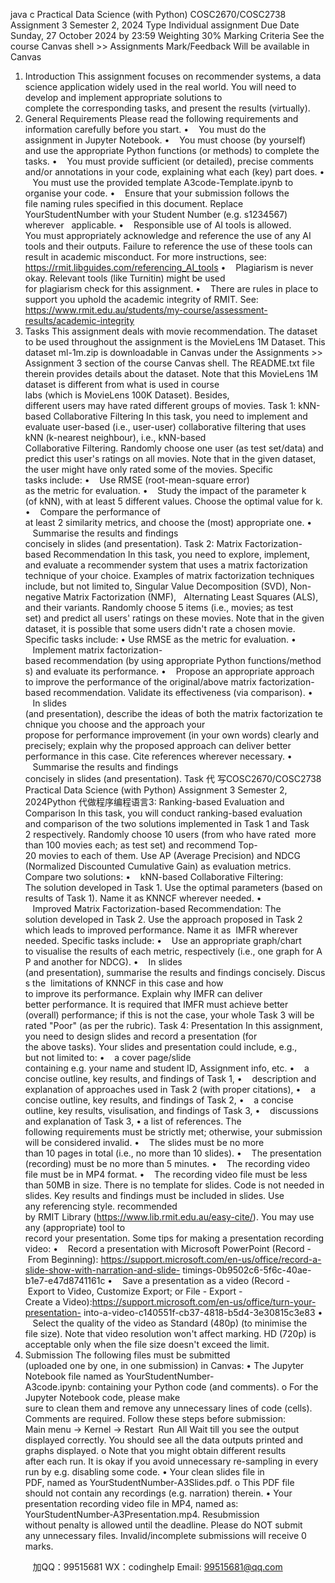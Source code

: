 java c
Practical Data Science (with Python) 
COSC2670/COSC2738 
Assignment 3 
Semester 2, 2024 
Type 
Individual assignment 
Due Date 
Sunday, 27 October 2024 by 23:59 
Weighting 
30% 
Marking Criteria 
See the course Canvas shell >> Assignments 
Mark/Feedback 
Will be available in Canvas 
1. Introduction 
This assignment focuses on recommender systems, a data science application widely used in the real world. You will need to develop and implement appropriate solutions to complete the corresponding tasks, and present the results (virtually). 
2. General Requirements 
Please read the following requirements and information carefully before you start.
•    You must do the assignment in Jupyter Notebook.
•    You must choose (by yourself) and use the appropriate Python functions (or methods) to complete the tasks.
•    You must provide sufficient (or detailed), precise comments and/or annotations in your code, explaining what each (key) part does.
•    You must use the provided template A3code-Template.ipynb to organise your code.
•    Ensure that your submission follows the file naming rules specified in this document. Replace YourStudentNumber with your Student Number (e.g. s1234567) wherever   applicable.
•    Responsible use of AI tools is allowed. You must appropriately acknowledge and reference the use of any AI tools and their outputs. Failure to reference the use of these tools can result in academic misconduct. For more instructions, see:
https://rmit.libguides.com/referencing_AI_tools 
•    Plagiarism is never okay. Relevant tools (like Turnitin) might be used for plagiarism check for this assignment.
•    There are rules in place to support you uphold the academic integrity of RMIT. See:
https://www.rmit.edu.au/students/my-course/assessment-results/academic-integrity 
3. Tasks 
This assignment deals with movie recommendation. The dataset to be used throughout the assignment is the MovieLens 1M Dataset. This dataset ml-1m.zip is downloadable in Canvas under the Assignments >> Assignment 3 section of the course Canvas shell. The README.txt file therein provides details about the dataset. Note that this MovieLens 1M dataset is different from what is used in course labs (which is MovieLens 100K Dataset). Besides, different users may have rated different groups of movies.
Task 1: kNN-based Collaborative Filtering 
In this task, you need to implement and evaluate user-based (i.e., user-user) collaborative filtering that uses kNN (k-nearest neighbour), i.e., kNN-based Collaborative Filtering. Randomly choose one user (as test set/data) and predict this user's ratings on all movies. Note that in the given dataset, the user might have only rated some of the movies.
Specific tasks include:
•    Use RMSE (root-mean-square error) as the metric for evaluation.
•    Study the impact of the parameter k (of kNN), with at least 5 different values. Choose the optimal value for k.
•    Compare the performance of at least 2 similarity metrics, and choose the (most) appropriate one.
•    Summarise the results and findings concisely in slides (and presentation).
Task 2: Matrix Factorization-based Recommendation 
In this task, you need to explore, implement, and evaluate a recommender system that uses a matrix factorization technique of your choice. Examples of matrix factorization techniques include, but not limited to, Singular Value Decomposition (SVD), Non-negative Matrix Factorization (NMF),   Alternating Least Squares (ALS), and their variants. 
Randomly choose 5 items (i.e., movies; as test set) and predict all users' ratings on these movies. Note that in the given dataset, it is possible that some users didn't rate a chosen movie.
Specific tasks include:
• Use RMSE as the metric for evaluation.
•    Implement matrix factorization-based recommendation (by using appropriate Python functions/methods) and evaluate its performance.
•    Propose an appropriate approach to improve the performance of the original/above matrix factorization-based recommendation. Validate its effectiveness (via comparison).
•    In slides (and presentation), describe the ideas of both the matrix factorization technique you choose and the approach your propose for performance improvement (in your own words) clearly and precisely; explain why the proposed approach can deliver better performance in this case. Cite references wherever necessary.
•    Summarise the results and findings concisely in slides (and presentation).
Task 代 写COSC2670/COSC2738 Practical Data Science (with Python) Assignment 3 Semester 2, 2024Python
代做程序编程语言3: Ranking-based Evaluation and Comparison 
In this task, you will conduct ranking-based evaluation and comparison of the two solutions implemented in Task 1 and Task 2 respectively. Randomly choose 10 users (from who have rated  more than 100 movies each; as test set) and recommend Top-20 movies to each of them. Use AP (Average Precision) and NDCG (Normalized Discounted Cumulative Gain) as evaluation metrics.  
Compare two solutions:
•    kNN-based Collaborative Filtering: The solution developed in Task 1. Use the optimal parameters (based on results of Task 1). Name it as KNNCF wherever needed.
•    Improved Matrix Factorization-based Recommendation: The solution developed in Task 2. Use the approach proposed in Task 2 which leads to improved performance. Name it as  IMFR wherever needed.
Specific tasks include:
•    Use an appropriate graph/chart to visualise the results of each metric, respectively (i.e., one graph for AP and another for NDCG).
•    In slides (and presentation), summarise the results and findings concisely. Discuss the  limitations of KNNCF in this case and how to improve its performance. Explain why IMFR can deliver better performance.
It is required that IMFR must achieve better (overall) performance; if this is not the case, your whole Task 3 will be rated "Poor" (as per the rubric).
Task 4: Presentation 
In this assignment, you need to design slides and record a presentation (for the above tasks). Your slides and presentation could include, e.g., but not limited to:
•    a cover page/slide containing e.g. your name and student ID, Assignment info, etc.
•    a concise outline, key results, and findings of Task 1,
•    description and explanation of approaches used in Task 2 (with proper citations),
•    a concise outline, key results, and findings of Task 2,
•    a concise outline, key results, visulisation, and findings of Task 3,
•    discussions and explanation of Task 3,
• a list of references.
The following requirements must be strictly met; otherwise, your submission will be considered invalid.
•    The slides must be no more than 10 pages in total (i.e., no more than 10 slides).
•    The presentation (recording) must be no more than 5 minutes.
•    The recording video file must be in MP4 format.
•    The recording video file must be less than 50MB in size.
There is no template for slides. Code is not needed in slides. Key results and findings must be included in slides. Use any referencing style. recommended by RMIT Library (https://www.lib.rmit.edu.au/easy-cite/).
You may use any (appropriate) tool to record your presentation. Some tips for making a presentation recording video:
•    Record a presentation with Microsoft PowerPoint (Record - From Beginning):
https://support.microsoft.com/en-us/office/record-a-slide-show-with-narration-and-slide- timings-0b9502c6-5f6c-40ae-b1e7-e47d8741161c 
•    Save a presentation as a video (Record - Export to Video, Customize Export; or File -
Export - Create a Video):https://support.microsoft.com/en-us/office/turn-your-presentation- into-a-video-c140551f-cb37-4818-b5d4-3e30815c3e83 
•    Select the quality of the video as Standard (480p) (to minimise the file size). Note that video resolution won't affect marking. HD (720p) is acceptable only when the file size doesn't exceed the limit.
4. Submission 
The following files must be submitted (uploaded one by one, in one submission) in Canvas:
• The Jupyter Notebook file named as YourStudentNumber-A3code.ipynb: containing your Python code (and comments).
o For the Jupyter Notebook code, please make sure to clean them and remove any unnecessary lines of code (cells). Comments are required. Follow these steps before submission:
Main menu → Kernel → Restart  Run All
Wait till you see the output displayed correctly. You should see all the data outputs printed and graphs displayed.
o Note that you might obtain different results after each run. It is okay if you avoid unnecessary re-sampling in every run by e.g. disabling some code.
• Your clean slides file in PDF, named as YourStudentNumber-A3Slides.pdf.
o This PDF file should not contain any recordings (e.g. narration) therein.
• Your presentation recording video file in MP4, named as:
YourStudentNumber-A3Presentation.mp4.
Resubmission without penalty is allowed until the deadline. Please do NOT submit any unnecessary files. Invalid/incomplete submissions will receive 0 marks.







         
加QQ：99515681  WX：codinghelp  Email: 99515681@qq.com
